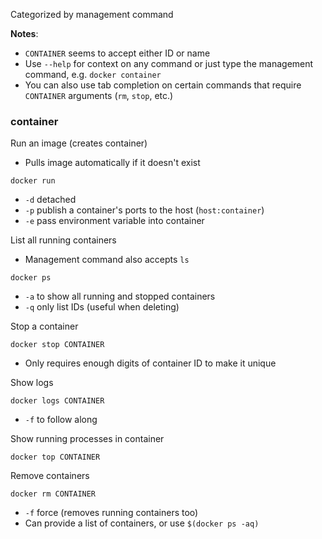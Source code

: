 Categorized by management command

**Notes**:
- `CONTAINER` seems to accept either ID or name
- Use `--help` for context on any command or just type the management command, e.g. `docker container` 
- You can also use tab completion on certain commands that require `CONTAINER` arguments (`rm`, `stop`, etc.)
### container

Run an image (creates container)
- Pulls image automatically if it doesn't exist
```
docker run
```
- `-d` detached
- `-p` publish a container's ports to the host (`host:container`)
- `-e` pass environment variable into container

List all running containers
-  Management command also accepts `ls`
```
docker ps
```
- `-a` to show all running and stopped containers
- `-q` only list IDs (useful when deleting)

Stop a container
```
docker stop CONTAINER
```
- Only requires enough digits of container ID to make it unique

Show logs
```
docker logs CONTAINER
```
- `-f` to follow along

Show running processes in container
```
docker top CONTAINER
```

Remove containers
```
docker rm CONTAINER
```
- `-f` force (removes running containers too)
- Can provide a list of containers, or use `$(docker ps -aq)`